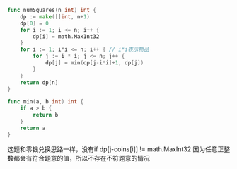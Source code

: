 ```go
func numSquares(n int) int {
	dp := make([]int, n+1)
	dp[0] = 0
	for i := 1; i <= n; i++ {
		dp[i] = math.MaxInt32
	}
	for i := 1; i*i <= n; i++ { // i*i表示物品
		for j := i * i; j <= n; j++ {
			dp[j] = min(dp[j-i*i]+1, dp[j])
		}
	}
	return dp[n]
}

func min(a, b int) int {
	if a > b {
		return b
	}
	return a
}
```

这题和零钱兑换思路一样，没有if dp[j-coins[i]] != math.MaxInt32 因为任意正整数都会有符合题意的值，所以不存在不符题意的情况